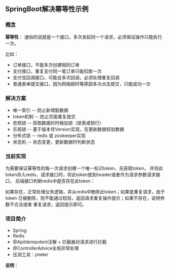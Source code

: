 ## SpringBoot解决幂等性示例

### 概念

**幂等性**： 通俗的说就是一个接口，多次发起同一个请求，必须保证操作只能执行一次。

比如： 
   
   - 订单接口，不能多次创建相同订单
   - 支付接口，重复支付同一笔订单只能扣款一次
   - 支付宝回调接口，可能会多次回调，必须处理重复回调
   - 普通表单提交接口，因为网络超时等原因多次点击提交，只能成功一次
   
   
### 解决方案

   - 唯一索引 -- 防止新增脏数据
   - token机制 -- 防止页面重复提交
   - 悲观锁 -- 获取数据的时候加锁（锁表或锁行）
   - 乐观锁 -- 基于版本号Version实现，在更新数据校验数据
   - 分布式锁 -- redis 或 zookeeper实现
   - 状态机 -- 状态变更，更新数据时判断状态
   
### 当前实现

   为需要保证幂等性的每一次请求创建一个唯一标识token，先获取token，
   并将此token存入redis，请求接口时，将此token放到header或者作为请求参数请求接口，
   后端接口判断redis中是否存在此token：
   
   如果存在，正常处理业务逻辑，并从redis中删除此token；如果是重复请求，由于token
   已被删除，则不能通过校验，返回请求重复操作提示；如果不存在，说明参数不合法或者
   重复请求，返回提示即可。
   
### 项目简介

   - Spring
   - Redis
   - @ApiIdempotent注解 + 拦截器对请求进行拦截
   - @ControllerAdvice全局异常处理
   - 压测工具：jmeter
   
  **说明**： 
  
  